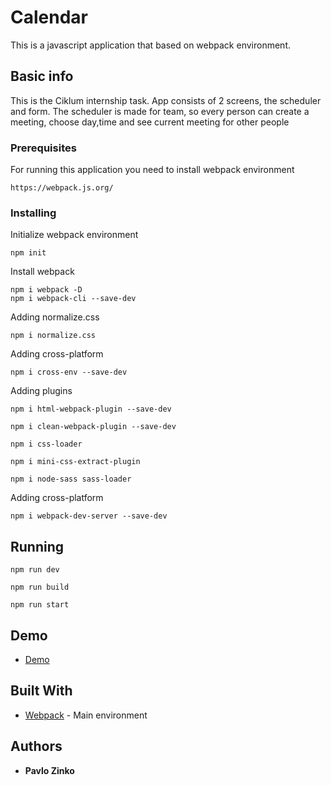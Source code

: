 # Calendar

This is a javascript application that based on webpack environment.

## Basic info

This is the Ciklum internship task.
App consists of 2 screens, the scheduler and form.
The scheduler is made for team, so every person can create a meeting, choose day,time and see current meeting for other people

### Prerequisites

For running this application you need to install webpack environment

```
https://webpack.js.org/
```

### Installing

Initialize webpack environment 

```
npm init
```

Install webpack

```
npm i webpack -D
npm i webpack-cli --save-dev
```

Adding normalize.css

```
npm i normalize.css
```

Adding cross-platform

```
npm i cross-env --save-dev
```

Adding plugins

```
npm i html-webpack-plugin --save-dev
```

```
npm i clean-webpack-plugin --save-dev
```

```
npm i css-loader
```

```
npm i mini-css-extract-plugin
```

```
npm i node-sass sass-loader
```

Adding cross-platform

```
npm i webpack-dev-server --save-dev
```


## Running

```
npm run dev
```
```
npm run build
```
```
npm run start
```

## Demo 


* [Demo](https://edw1x.github.io/Ciklum-Internship/)


## Built With

* [Webpack](https://webpack.js.org/) - Main environment

## Authors

* **Pavlo Zinko**

